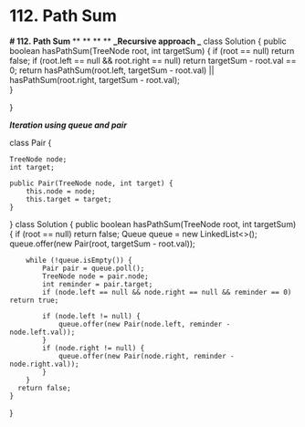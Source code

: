 # 112. Path Sum

**# 112. Path Sum**
**
**
**
**
**_Recursive approach _**
class Solution {
    public boolean hasPathSum(TreeNode root, int targetSum) {
        if (root == null) return false;
        if (root.left == null && root.right == null) return targetSum - root.val == 0;
        return hasPathSum(root.left, targetSum - root.val) || hasPathSum(root.right, targetSum - root.val);       
    }
    
    
}

**_Iteration using queue and pair_**

class Pair {
    
    TreeNode node;
    int target;
    
    public Pair(TreeNode node, int target) {
        this.node = node;
        this.target = target;
    }
}
class Solution {
    public boolean hasPathSum(TreeNode root, int targetSum) {
        if (root == null) return false;
        Queue<Pair> queue = new LinkedList<>();
        queue.offer(new Pair(root, targetSum - root.val));
    
        while (!queue.isEmpty()) {
            Pair pair = queue.poll();
            TreeNode node = pair.node;
            int reminder = pair.target;
            if (node.left == null && node.right == null && reminder == 0) return true;
            
            if (node.left != null) {                
                queue.offer(new Pair(node.left, reminder - node.left.val));
            }
            if (node.right != null) {
                queue.offer(new Pair(node.right, reminder - node.right.val));
            }
        }
      return false;              
    }
}
